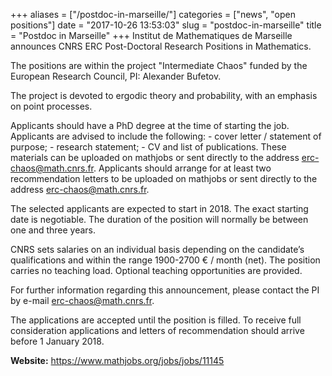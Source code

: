+++
aliases = ["/postdoc-in-marseille/"]
categories = ["news", "open positions"]
date = "2017-10-26 13:53:03"
slug = "postdoc-in-marseille"
title = "Postdoc in Marseille"
+++
Institut de Mathematiques de Marseille announces CNRS ERC Post-Doctoral
Research Positions in Mathematics.

The positions are within the project "Intermediate Chaos" funded by the
European Research Council, PI: Alexander Bufetov.

The project is devoted to ergodic theory and probability, with an
emphasis on point processes.

Applicants should have a PhD degree at the time of starting the job.
Applicants are advised to include the following: - cover letter /
statement of purpose; - research statement; - CV and list of
publications. These materials can be uploaded on mathjobs or sent
directly to the address <erc-chaos@math.cnrs.fr>. Applicants should
arrange for at least two recommendation letters to be uploaded on
mathjobs or sent directly to the address <erc-chaos@math.cnrs.fr>.

The selected applicants are expected to start in 2018. The exact
starting date is negotiable. The duration of the position will normally
be between one and three years.

CNRS sets salaries on an individual basis depending on the candidate’s
qualifications and within the range 1900-2700 € / month (net). The
position carries no teaching load. Optional teaching opportunities are
provided.

For further information regarding this announcement, please contact the
PI by e-mail <erc-chaos@math.cnrs.fr>.

The applications are accepted until the position is filled. To receive
full consideration applications and letters of recommendation should
arrive before <span class="aBn" tabindex="0"
term="goog_1350230096"><span class="aQJ">1 January 2018</span></span>.

**Website:** <https://www.mathjobs.org/jobs/jobs/11145>
